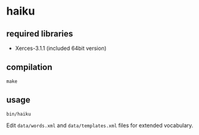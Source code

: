 # haiku

## required libraries

* Xerces-3.1.1 (included 64bit version)

## compilation
```
make
```

## usage
```
bin/haiku
```

Edit `data/words.xml` and `data/templates.xml` files for extended vocabulary.
